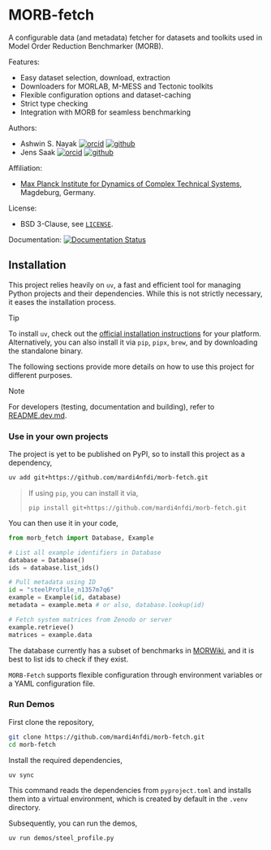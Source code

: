 # MORB-fetch

A configurable data (and metadata) fetcher for datasets and toolkits used in Model Order Reduction Benchmarker (MORB).

Features:
- Easy dataset selection, download, extraction
- Downloaders for MORLAB, M-MESS and Tectonic toolkits
- Flexible configuration options and dataset-caching
- Strict type checking
- Integration with MORB for seamless benchmarking

Authors:
- Ashwin S. Nayak
  [![orcid](https://img.shields.io/badge/%20-orcid-black?logo=orcid&style=plastic)](https://orcid.org/0000-0002-9855-2377)
  [![github](https://img.shields.io/badge/%20-github-black?logo=github&style=plastic)](https://github.com/ashwin-nayak)
- Jens Saak
  [![orcid](https://img.shields.io/badge/%20-orcid-black?logo=orcid&style=plastic)](https://orcid.org/0000-0001-5567-9637)
  [![github](https://img.shields.io/badge/%20-github-black?logo=github&style=plastic)](https://github.com/drittelhacker)

Affiliation:
- [Max Planck Institute for Dynamics of Complex Technical Systems](https://www.mpi-magdeburg.mpg.de), Magdeburg, Germany.

License:
- BSD 3-Clause, see [`LICENSE`](LICENSE).

Documentation:
[![Documentation Status](https://readthedocs.org/projects/morb-fetch/badge/?version=latest)](https://morb-fetch.readthedocs.io/en/latest/?badge=latest)

## Installation

This project relies heavily on `uv`, a fast and efficient tool for managing Python projects and their dependencies. While this is not strictly necessary, it eases the installation process.

> [!tip]
> To install `uv`, check out the [official installation instructions](https://docs.astral.sh/uv/getting-started/installation/) for your platform. Alternatively, you can also install it via `pip`, `pipx`, `brew`, and by downloading the standalone binary.

The following sections provide more details on how to use this project for different purposes.

> [!note]
> For developers (testing, documentation and building), refer to [README.dev.md](README.dev.md).

### Use in your own projects

The project is yet to be published on PyPI, so to install this project as a dependency,

```bash
uv add git+https://github.com/mardi4nfdi/morb-fetch.git
```
> If using `pip`, you can install it via,
> ```
> pip install git+https://github.com/mardi4nfdi/morb-fetch.git
> ```

You can then use it in your code,
```python
from morb_fetch import Database, Example

# List all example identifiers in Database
database = Database()
ids = database.list_ids()

# Pull metadata using ID
id = "steelProfile_n1357m7q6"
example = Example(id, database)
metadata = example.meta # or also, database.lookup(id)

# Fetch system matrices from Zenodo or server
example.retrieve()
matrices = example.data
```

The database currently has a subset of benchmarks in [MORWiki](https://modelreduction.org/morwiki), and it is best to list ids to check if they exist.

`MORB-Fetch` supports flexible configuration through environment variables or a YAML configuration file.

### Run Demos
First clone the repository,

```bash
git clone https://github.com/mardi4nfdi/morb-fetch.git
cd morb-fetch
```

Install the required dependencies,

```bash
uv sync
```
This command reads the dependencies from `pyproject.toml` and installs them into a virtual environment, which is created by default in the `.venv` directory.

Subsequently, you can run the demos,

```bash
uv run demos/steel_profile.py
```
